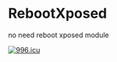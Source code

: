# RebootXposed
no need reboot xposed module


[![996.icu](https://img.shields.io/badge/link-996.icu-red.svg)](https://996.icu)
